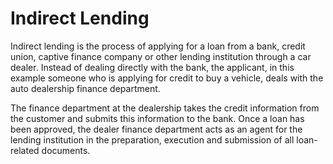 ---
---

# Indirect Lending

Indirect lending is the process of applying for a loan from a bank, credit union, captive finance company or other lending institution through a car dealer. Instead of dealing directly with the bank, the applicant, in this example someone who is applying for credit to buy a vehicle, deals with the auto dealership finance department. 

The finance department at the dealership takes the credit information from the customer and submits this information to the bank. Once a loan has been approved, the dealer finance department acts as an agent for the lending institution in the preparation, execution and submission of all loan-related documents.

